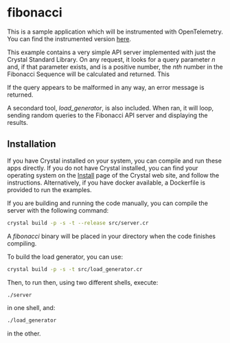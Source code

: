 # fibonacci

This is a sample application which will be instrumented with OpenTelemetry. You can find the instrumented version [here](../../Instrumented/crystal).

This example contains a very simple API server implemented with just the Crystal Standard Library. On any request, it looks for a query parameter *n* and, if that parameter exists, and is a positive number, the *nth* number in the Fibonacci Sequence will be calculated and returned. This

If the query appears to be malformed in any way, an error message is returned.

A secondard tool, *load_generator*, is also included. When ran, it will loop, sending random queries to the Fibonacci API server and displaying the results.

## Installation

If you have Crystal installed on your system, you can compile and run these apps directly. If you do not have Crystal installed, you can find your operating system on the [Install](https://crystal-lang.org/install/) page of the Crystal web site, and follow the instructions. Alternatively, if you have docker available, a Dockerfile is provided to run the examples.

If you are building and running the code manually, you can compile the server with the following command:

```bash
crystal build -p -s -t --release src/server.cr
```

A *fibonacci* binary will be placed in your directory when the code finishes compiling.

To build the load generator, you can use:

```bash
crystal build -p -s -t src/load_generator.cr
```

Then, to run then, using two different shells, execute:

```bash
./server
```

in one shell, and:

```bash
./load_generator
```

in the other.
